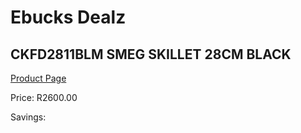 
# Ebucks Dealz
## CKFD2811BLM SMEG SKILLET 28CM BLACK
[Product Page](https://www.ebucks.com/web/shop/productSelected.do?prodId=1170713321&catId=704983235)

Price: R2600.00

Savings: 


	